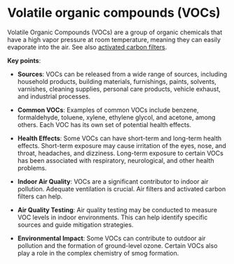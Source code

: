 <!--
source: gpt-3 + jph editing
abbr: VOC
tags: triggers
-->

# Volatile organic compounds (VOCs)

Volatile Organic Compounds (VOCs) are a group of organic chemicals that have a high vapor pressure at room temperature, meaning they can easily evaporate into the air. See also [activated carbon filters](../activated-carbon-filters/).

**Key points**:

* **Sources**: VOCs can be released from a wide range of sources, including household products, building materials, furnishings, paints, solvents, varnishes, cleaning supplies, personal care products, vehicle exhaust, and industrial processes.

* **Common VOCs**: Examples of common VOCs include benzene, formaldehyde, toluene, xylene, ethylene glycol, and acetone, among others. Each VOC has its own set of potential health effects.

* **Health Effects**: Some VOCs can have short-term and long-term health effects. Short-term exposure may cause irritation of the eyes, nose, and throat, headaches, and dizziness. Long-term exposure to certain VOCs has been associated with respiratory, neurological, and other health problems.

* **Indoor Air Quality**: VOCs are a significant contributor to indoor air pollution. Adequate ventilation is crucial. Air filters and activated carbon filters can help.

* **Air Quality Testing**: Air quality testing may be conducted to measure VOC levels in indoor environments. This can help identify specific sources and guide mitigation strategies.

* **Environmental Impact**: Some VOCs can contribute to outdoor air pollution and the formation of ground-level ozone. Certain VOCs also play a role in the complex chemistry of smog formation.
